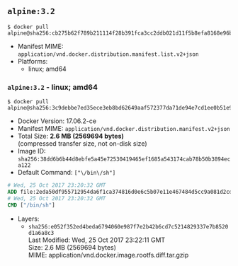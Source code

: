 ## `alpine:3.2`

```console
$ docker pull alpine@sha256:cb275b62f789b211114f28b391fca3cc2ddb021d11f5b8efa8168e96b75662af
```

-	Manifest MIME: `application/vnd.docker.distribution.manifest.list.v2+json`
-	Platforms:
	-	linux; amd64

### `alpine:3.2` - linux; amd64

```console
$ docker pull alpine@sha256:3c9debbe7ed35ece3eb8bd62649aaf572377da71de94e7cd1ee0b51e93d26528
```

-	Docker Version: 17.06.2-ce
-	Manifest MIME: `application/vnd.docker.distribution.manifest.v2+json`
-	Total Size: **2.6 MB (2569694 bytes)**  
	(compressed transfer size, not on-disk size)
-	Image ID: `sha256:38dd6b6b44d8ebfe5a45e72530419465ef1685a543174cab78b50b3894eca122`
-	Default Command: `["\/bin\/sh"]`

```dockerfile
# Wed, 25 Oct 2017 23:20:32 GMT
ADD file:2eda50df955712954da6f1ca374816d0e6c5b07e11e467484d5cc9a081d2cd13 in / 
# Wed, 25 Oct 2017 23:20:32 GMT
CMD ["/bin/sh"]
```

-	Layers:
	-	`sha256:e052f352ed4beda6794060e987f7e2b42b6cd7c5214829337e7b8520d1a6a8c3`  
		Last Modified: Wed, 25 Oct 2017 23:22:11 GMT  
		Size: 2.6 MB (2569694 bytes)  
		MIME: application/vnd.docker.image.rootfs.diff.tar.gzip
